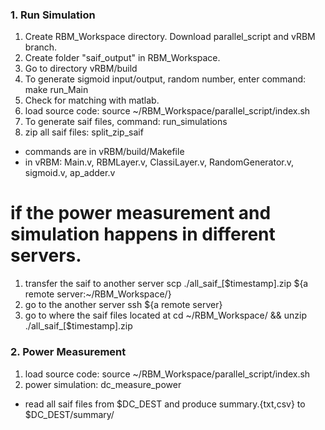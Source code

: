 ### 1\. Run Simulation
1. Create RBM_Workspace directory. Download parallel_script and vRBM branch.
2. Create folder "saif_output" in RBM_Workspace.
3. Go to directory vRBM/build
4. To generate sigmoid input/output, random number, enter command: make run_Main
5. Check for matching with matlab.
6. load source code: source ~/RBM_Workspace/parallel_script/index.sh
7. To generate saif files, command: run_simulations
8. zip all saif files: split_zip_saif

* commands are in vRBM/build/Makefile
* in vRBM: Main.v, RBMLayer.v, ClassiLayer.v, RandomGenerator.v, sigmoid.v, ap_adder.v

# if the power measurement and simulation happens in different servers. #
1. transfer the saif to another server
scp ./all_saif_[$timestamp].zip  ${a remote server:~/RBM_Workspace/}
2. go to the another server
ssh  ${a remote server}
3. go to where the saif files located at
cd ~/RBM_Workspace/ && unzip ./all_saif_[$timestamp].zip

### 2\. Power Measurement
1. load source code: source ~/RBM_Workspace/parallel_script/index.sh
2. power simulation: dc_measure_power

* read all saif files from $DC_DEST and produce summary.{txt,csv} to $DC_DEST/summary/
